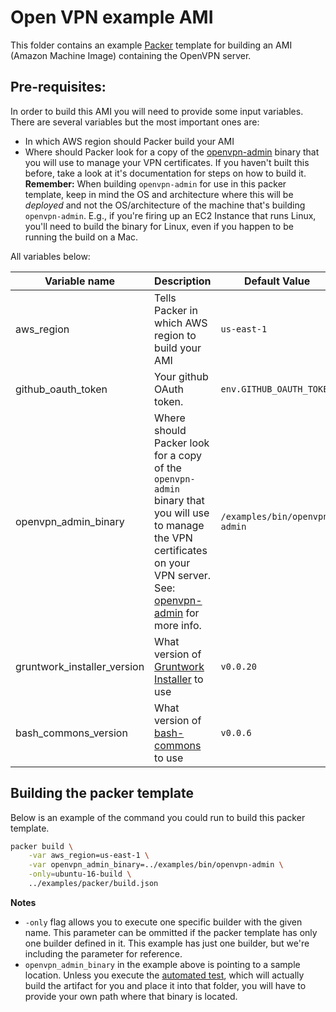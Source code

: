 # Open VPN example AMI

This folder contains an example [Packer](https://www.packer.io/) template for building an AMI (Amazon Machine Image) containing  the OpenVPN server.

## Pre-requisites:

In order to build this AMI you will need to provide some input variables. There are several variables but the most important ones are:

* In which AWS region should Packer build your AMI
* Where should Packer look for a copy of the [openvpn-admin](/modules/openvpn-admin) binary that you will use to manage your VPN certificates. If you haven't built this before, take a look at it's documentation for steps on how to build it. **Remember:** When building `openvpn-admin` for use in this packer template, keep in mind the OS and architecture where this will be _deployed_ and not the OS/architecture of the machine that's building `openvpn-admin`. E.g., if you're firing up an EC2 Instance that runs Linux, you'll need to build the binary for Linux, even if you happen to be running the build on a Mac.

All variables below:

| Variable name               | Description                                                  | Default Value                 |
| --------------------------- | ------------------------------------------------------------ | ----------------------------- |
| aws_region                  | Tells Packer in which AWS region to build your AMI           | `us-east-1`                   |
| github_oauth_token          | Your github OAuth token.                                     | `env.GITHUB_OAUTH_TOKEN`      |
| openvpn_admin_binary        | Where should Packer look for a copy of the `openvpn-admin` binary that you will use to manage the VPN certificates on your VPN server. See: [openvpn-admin](/modules/openvpn-admin) for more info. | `/examples/bin/openvpn-admin` |
| gruntwork_installer_version | What version of [Gruntwork Installer](https://github.com/gruntwork-io/gruntwork-installer) to use | `v0.0.20`                     |
| bash_commons_version        | What version of [bash-commons](https://github.com/gruntwork-io/bash-commons) to use | `v0.0.6`                      |

## Building the packer template

Below is an example of the command you could run to build this packer template.

```bash
packer build \
	-var aws_region=us-east-1 \
	-var openvpn_admin_binary=../examples/bin/openvpn-admin \
	-only=ubuntu-16-build \
	../examples/packer/build.json
```

**Notes**

- `-only` flag allows you to execute one specific builder with the given name.  This parameter can be ommitted if the packer template has only one builder defined in it. This example has just one builder, but we're including the parameter for reference.
- `openvpn_admin_binary` in the example above is pointing to a sample location. Unless you execute the [automated test](/test/openvpn_test.go), which will actually build the artifact for you and place it into that folder, you will have to provide your own path where that binary is located.
